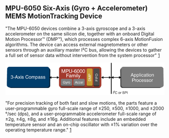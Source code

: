 ## MPU-6050 Six-Axis (Gyro + Accelerometer) MEMS MotionTracking Device

"The MPU-6050 devices combine a 3-axis gyroscope and a 3-axis accelerometer on the same silicon die, together with an onboard Digital Motion Processor™ (DMP™), which processes complex 6-axis MotionFusion algorithms. The device can access external magnetometers or other sensors through an auxiliary master I²C bus, allowing the devices to gather a full set of sensor data without intervention from the system processor" [1]

[1]: https://www.invensense.com/products/motion-tracking/6-axis/mpu-6050/

![MPU-6000 Family Block Design](./assets/images/mpu-6000-family-diagram.png "MPU-6000 Family Block Diagram")

"For precision tracking of both fast and slow motions, the parts feature a user-programmable gyro full-scale range of ±250, ±500, ±1000, and ±2000 °/sec (dps), and a user-programmable accelerometer full-scale range of ±2g, ±4g, ±8g, and ±16g. Additional features include an embedded temperature sensor and an on-chip oscillator with ±1% variation over the operating temperature range." [1]







